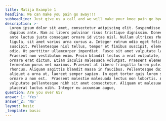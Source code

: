 ```yaml
---
title: Matija Example 1
headline: We can make you pain go away!!!
subheadline: Just give us a call and we will make your knee pain go bye bye
description: >-
  Lorem ipsum dolor sit amet, consectetur adipiscing elit. Suspendisse id
  dapibus ante. Nam ac libero pulvinar risus tristique dignissim. Donec quis
  ante luctus justo consequat ornare id vitae nisl. Nullam ultrices rhoncus
  ligula, sit amet varius urna cursus a. Integer rutrum odio eget felis congue
  suscipit. Pellentesque nisl tellus, tempor et finibus suscipit, elementum in
  odio. Ut porttitor ullamcorper imperdiet. Fusce sit amet vulputate lacus.
  Praesent non vestibulum enim. Proin blandit lectus a erat vulputate, vel
  ornare erat dictum. Etiam iaculis malesuada volutpat. Praesent elementum
  fermentum purus vel maximus. Praesent at libero fringilla lorem pulvinar
  rhoncus. Aliquam sagittis blandit massa in faucibus. Pellentesque dui est,
  aliquet a urna ut, laoreet semper sapien. In eget tortor quis lorem sagittis
  ornare a non est.  Praesent molestie malesuada lectus non lobortis. Aliquam
  vulputate pellentesque nibh sit amet consectetur. Aliquam et malesuada sapien,
  placerat luctus nibh. Integer eu accumsan augue, 
question: Are you over 65?
answer_1: 'Yes'
answer_2: 'No'
layout: basic
_template: basic
---
```


